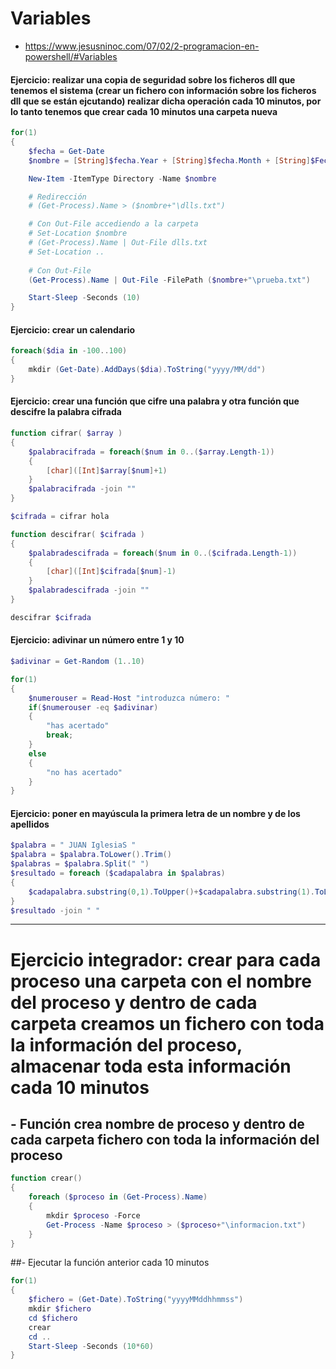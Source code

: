 # Variables
* https://www.jesusninoc.com/07/02/2-programacion-en-powershell/#Variables

#### Ejercicio: realizar una copia de seguridad sobre los ficheros dll que tenemos el sistema (crear un fichero con información sobre los ficheros dll que se están ejcutando) realizar dicha operación cada 10 minutos, por lo tanto tenemos que crear cada 10 minutos una carpeta nueva
```PowerShell
for(1)
{
    $fecha = Get-Date
    $nombre = [String]$fecha.Year + [String]$fecha.Month + [String]$Fecha.Day + "-" + [String]$fecha.Hour + [String]$fecha.Minute + [String]$fecha.Second

    New-Item -ItemType Directory -Name $nombre

    # Redirección
    # (Get-Process).Name > ($nombre+"\dlls.txt")

    # Con Out-File accediendo a la carpeta
    # Set-Location $nombre
    # (Get-Process).Name | Out-File dlls.txt
    # Set-Location ..
    
    # Con Out-File
    (Get-Process).Name | Out-File -FilePath ($nombre+"\prueba.txt")

    Start-Sleep -Seconds (10)
}
```

#### Ejercicio: crear un calendario
```PowerShell
foreach($dia in -100..100)
{
    mkdir (Get-Date).AddDays($dia).ToString("yyyy/MM/dd")
}
```

#### Ejercicio: crear una función que cifre una palabra y otra función que descifre la palabra cifrada
```PowerShell
function cifrar( $array )
{
    $palabracifrada = foreach($num in 0..($array.Length-1))
    {
        [char]([Int]$array[$num]+1)
    }
    $palabracifrada -join ""
}

$cifrada = cifrar hola

function descifrar( $cifrada )
{
    $palabradescifrada = foreach($num in 0..($cifrada.Length-1))
    {
        [char]([Int]$cifrada[$num]-1)
    }
    $palabradescifrada -join ""
}

descifrar $cifrada
```

#### Ejercicio: adivinar un número entre 1 y 10
``` PowerShell
$adivinar = Get-Random (1..10)

for(1)
{
    $numerouser = Read-Host "introduzca número: "
    if($numerouser -eq $adivinar)
    {
        "has acertado"
        break;
    }
    else
    {
        "no has acertado"
    }
}
```

#### Ejercicio: poner en mayúscula la primera letra de un nombre y de los apellidos
``` PowerShell
$palabra = " JUAN IglesiaS "
$palabra = $palabra.ToLower().Trim()
$palabras = $palabra.Split(" ")
$resultado = foreach ($cadapalabra in $palabras)
{
    $cadapalabra.substring(0,1).ToUpper()+$cadapalabra.substring(1).ToLower()
}
$resultado -join " "
```

----------------

# Ejercicio integrador: crear para cada proceso una carpeta con el nombre del proceso y dentro de cada carpeta creamos un fichero con toda la información del proceso, almacenar toda esta información cada 10 minutos

## - Función crea nombre de proceso y dentro de cada carpeta fichero con toda la información del proceso
``` PowerShell
function crear()
{
    foreach ($proceso in (Get-Process).Name)
    {
        mkdir $proceso -Force
        Get-Process -Name $proceso > ($proceso+"\informacion.txt")
    }
}
```

##- Ejecutar la función anterior cada 10 minutos
``` PowerShell
for(1)
{
    $fichero = (Get-Date).ToString("yyyyMMddhhmmss")
    mkdir $fichero
    cd $fichero
    crear
    cd ..
    Start-Sleep -Seconds (10*60)
}
```
